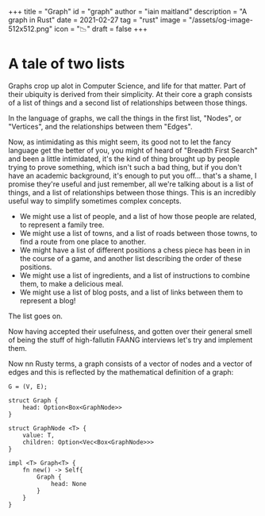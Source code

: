 +++
title = "Graph"
id = "graph"
author = "iain maitland"
description = "A graph in Rust"
date = 2021-02-27
tag = "rust"
image = "/assets/og-image-512x512.png"
icon = "📉"
draft = false
+++
# A tale of two lists

Graphs crop up alot in Computer Science, and life for that matter. Part of their ubiquity is derived from their simplicity. At their core a graph consists of a list of things and a second list of relationships between those things.

In the language of graphs, we call the things in the first list, "Nodes", or "Vertices", and the relationships between them "Edges".

Now, as intimidating as this might seem, its good not to let the fancy language get the better of you, you might of heard of "Breadth First Search" and been a little intimidated, it's the kind of thing brought up by people trying to prove something, which isn't such a bad thing, but if you don't have an academic background, it's enough to put you off... that's a shame, I promise they're useful and just remember, all we're talking about is a list of things, and a list of relationships between those things. This is an incredibly useful way to simplify sometimes complex concepts.

- We might use a list of people, and a list of how those people are related, to represent a family tree.
- We might use a list of towns, and a list of roads between those towns, to find a route from one place to another.
- We might have a list of different positions a chess piece has been in in the course of a game, and another list describing the order of these positions.
- We might use a list of ingredients, and a list of instructions to combine them, to make a delicious meal.
- We might use a list of blog posts, and a list of links between them to represent a blog!

The list goes on. 

Now having accepted their usefulness, and gotten over their general smell of being the stuff of high-fallutin FAANG interviews let's try and implement them.



Now nn Rusty terms, a graph consists of a vector of nodes and a vector of edges and this is reflected by the mathematical definition of a graph:
```
G = (V, E);
```

```
struct Graph {
    head: Option<Box<GraphNode>>
}

struct GraphNode <T> {
    value: T,
    children: Option<Vec<Box<GraphNode>>>
}

impl <T> Graph<T> {
    fn new() -> Self{
        Graph {
            head: None
        }
    }
}